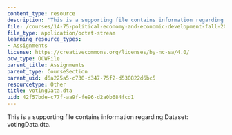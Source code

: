 ```yaml
---
content_type: resource
description: 'This is a supporting file contains information regarding Dataset: votingData.dta.'
file: /courses/14-75-political-economy-and-economic-development-fall-2012/42f57bdec77faa9ffe96d2a0b684fcd1_votingData.dta
file_type: application/octet-stream
learning_resource_types:
- Assignments
license: https://creativecommons.org/licenses/by-nc-sa/4.0/
ocw_type: OCWFile
parent_title: Assignments
parent_type: CourseSection
parent_uid: d6a225a5-c730-d347-75f2-d530822d6bc5
resourcetype: Other
title: votingData.dta
uid: 42f57bde-c77f-aa9f-fe96-d2a0b684fcd1
---
```

This is a supporting file contains information regarding Dataset: votingData.dta.